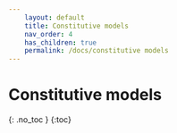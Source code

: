 ```yaml
---
    layout: default
    title: Constitutive models
    nav_order: 4
    has_children: true
    permalink: /docs/constitutive models
---
```

# Constitutive models
{: .no_toc }
{:toc}